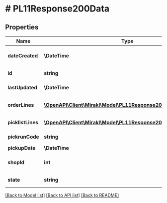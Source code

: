# # PL11Response200Data

## Properties

Name | Type | Description | Notes
------------ | ------------- | ------------- | -------------
**dateCreated** | **\DateTime** | Picklist creation date | [optional]
**id** | **string** | Picklist identifier | [optional]
**lastUpdated** | **\DateTime** | Picklist last update date | [optional]
**orderLines** | [**\OpenAPI\Client\Mirakl\Model\PL11Response200DataOrderLines[]**](PL11Response200DataOrderLines.md) | Picklist order line identifiers | [optional]
**picklistLines** | [**\OpenAPI\Client\Mirakl\Model\PL11Response200DataPicklistLines[]**](PL11Response200DataPicklistLines.md) | Picklist lines | [optional]
**pickrunCode** | **string** | Pickrun code | [optional]
**pickupDate** | **\DateTime** | Pickup date | [optional]
**shopId** | **int** | Picklist shop identifier | [optional]
**state** | **string** | Picklist state | [optional]

[[Back to Model list]](../../README.md#models) [[Back to API list]](../../README.md#endpoints) [[Back to README]](../../README.md)
